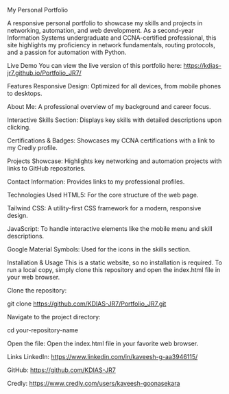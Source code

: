 My Personal Portfolio

A responsive personal portfolio to showcase my skills and projects in networking, automation, and web development. As a second-year Information Systems undergraduate and CCNA-certified professional, this site highlights my proficiency in network fundamentals, routing protocols, and a passion for automation with Python.

Live Demo
You can view the live version of this portfolio here:
https://kdias-jr7.github.io/Portfolio_JR7/

Features
Responsive Design: Optimized for all devices, from mobile phones to desktops.

About Me: A professional overview of my background and career focus.

Interactive Skills Section: Displays key skills with detailed descriptions upon clicking.

Certifications & Badges: Showcases my CCNA certifications with a link to my Credly profile.

Projects Showcase: Highlights key networking and automation projects with links to GitHub repositories.

Contact Information: Provides links to my professional profiles.

Technologies Used
HTML5: For the core structure of the web page.

Tailwind CSS: A utility-first CSS framework for a modern, responsive design.

JavaScript: To handle interactive elements like the mobile menu and skill descriptions.

Google Material Symbols: Used for the icons in the skills section.

Installation & Usage
This is a static website, so no installation is required. To run a local copy, simply clone this repository and open the index.html file in your web browser.

Clone the repository:

git clone https://github.com/KDIAS-JR7/Portfolio_JR7.git

Navigate to the project directory:

cd your-repository-name

Open the file:
Open the index.html file in your favorite web browser.

Links
LinkedIn: https://www.linkedin.com/in/kaveesh-g-aa3946115/

GitHub: https://github.com/KDIAS-JR7

Credly: https://www.credly.com/users/kaveesh-goonasekara


